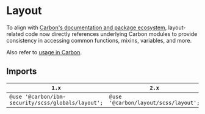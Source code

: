 # Layout

To align with [Carbon's documentation and package ecosystem](https://github.com/carbon-design-system/carbon#getting-started), layout-related code now directly references underlying Carbon modules to provide consistency in accessing common functions, mixins, variables, and more.

Also refer to [usage in Carbon](https://github.com/carbon-design-system/carbon/tree/main/packages/layout#usage).

## Imports

| `1.x`                                              | `2.x`                                |
| -------------------------------------------------- | ------------------------------------ |
| `@use '@carbon/ibm-security/scss/globals/layout';` | `@use '@carbon/layout/scss/layout';` |
